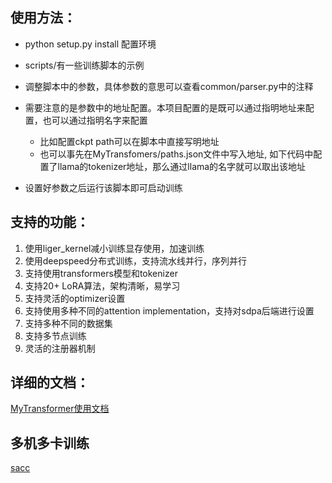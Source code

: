 ## 使用方法：

- python setup.py install 配置环境
- scripts/有一些训练脚本的示例
- 调整脚本中的参数，具体参数的意思可以查看common/parser.py中的注释
- 需要注意的是参数中的地址配置。本项目配置的是既可以通过指明地址来配置，也可以通过指明名字来配置
    - 比如配置ckpt path可以在脚本中直接写明地址
    - 也可以事先在MyTransfomers/paths.json文件中写入地址, 如下代码中配置了llama的tokenizer地址，那么通过llama的名字就可以取出该地址

- 设置好参数之后运行该脚本即可启动训练

## 支持的功能：
1. 使用liger_kernel减小训练显存使用，加速训练
2. 使用deepspeed分布式训练，支持流水线并行，序列并行
3. 支持使用transformers模型和tokenizer
4. 支持20+ LoRA算法，架构清晰，易学习
5. 支持灵活的optimizer设置
6. 支持使用多种不同的attention implementation，支持对sdpa后端进行设置
7. 支持多种不同的数据集
8. 支持多节点训练
9. 灵活的注册器机制

   
## 详细的文档：
[MyTransformer使用文档](https://github.com/hhnqqq/MyTransformers/blob/main/MyTransformers_document.pdf)
## 多机多卡训练
[sacc](https://github.com/hhnqqq/sacc_beijingcloud)
